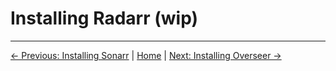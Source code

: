# Installing Radarr (wip)

---
[&larr; Previous: Installing Sonarr](4.%20Installing%20Sonarr.md) | [Home](README.md) | [Next: Installing Overseer &rarr;](6.%20Installing%20Overseer.md)
